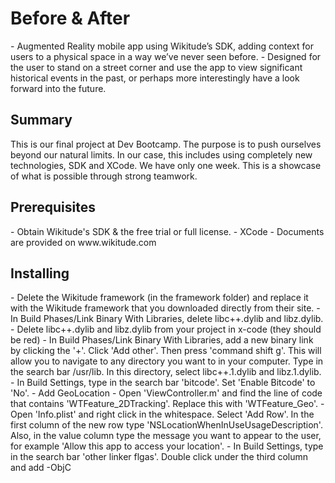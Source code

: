 <h1>Before & After</h1>
- Augmented Reality mobile app using Wikitude’s SDK, adding context for users to a physical space in a way we’ve never seen before.
- Designed for the user to stand on a street corner and use the app to view significant historical events in the past, or perhaps more interestingly have a look forward into the future.

<h2>Summary</h2>
This is our final project at Dev Bootcamp. The purpose is to push ourselves beyond our natural limits. In our case, this includes using completely new technologies, SDK and XCode. We have only one week. This is a showcase of what is possible through strong teamwork. 

<h2>Prerequisites</h2>
- Obtain Wikitude's SDK & the free trial or full license.
- XCode
- Documents are provided on www.wikitude.com

<h2>Installing</h2>
- Delete the Wikitude framework (in the framework folder) and replace it with the Wikitude framework that you downloaded directly from their site.
- In Build Phases/Link Binary With Libraries, delete libc++.dylib and libz.dylib.
- Delete libc++.dylib and libz.dylib from your project in x-code (they should be red)
- In Build Phases/Link Binary With Libraries, add a new binary link by clicking the '+'. Click 'Add other'. Then press 'command shift g'. This will allow you to navigate to any directory you want to in your computer. Type in the search bar /usr/lib. In this directory, select libc++.1.dylib and libz.1.dylib.
- In Build Settings, type in the search bar 'bitcode'. Set 'Enable Bitcode' to 'No'.
- Add GeoLocation
- Open 'ViewController.m' and find the line of code that contains 'WTFeature_2DTracking'. Replace this with 'WTFeature_Geo'.
- Open 'Info.plist' and right click in the whitespace. Select 'Add Row'. In the first column of the new row type 'NSLocationWhenInUseUsageDescription'. Also, in the value column type the message you want to appear to the user, for example 'Allow this app to access your location'.
- In Build Settings, type in the search bar 'other linker flgas'. Double click under the third column and add -ObjC


